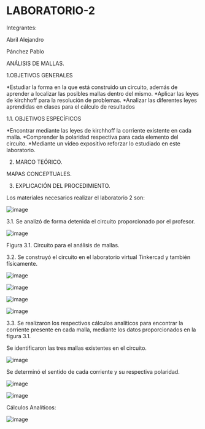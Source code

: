 # LABORATORIO-2

Integrantes: 

Abril Alejandro

Pánchez Pablo

ANÁLISIS DE MALLAS.

1.OBJETIVOS GENERALES

*Estudiar la forma en la que está construido un circuito, además de aprender a localizar las posibles mallas dentro del mismo.
*Aplicar las leyes de kirchhoff para la resolución de problemas.
*Analizar las diferentes leyes aprendidas en clases para el cálculo de resultados

1.1. OBJETIVOS ESPECÍFICOS

*Encontrar mediante las leyes de kirchhoff la corriente existente en cada malla.
*Comprender la polaridad respectiva para cada elemento del circuito.
*Mediante un video expositivo reforzar lo estudiado en este laboratorio.

2. MARCO TEÓRICO.

MAPAS CONCEPTUALES.



3. EXPLICACIÓN DEL PROCEDIMIENTO.

Los materiales necesarios realizar el laboratorio 2 son:

![image](https://user-images.githubusercontent.com/117920423/202619493-a6ef975d-ecba-4de0-a6ba-d0017b1a3429.png)

3.1. Se analizó de forma detenida el circuito  proporcionado por el profesor.

![image](https://user-images.githubusercontent.com/117920423/202619717-057954c3-4389-4e50-95f3-694e746e2551.png)

Figura 3.1. Circuito para el análisis de mallas.

3.2. Se construyó el circuito en el laboratorio virtual Tinkercad y también físicamente.

![image](https://user-images.githubusercontent.com/117920423/202632375-54e3f4d1-e84d-4977-afca-5e7755600423.png)

![image](https://user-images.githubusercontent.com/117920423/202632861-e4df229a-2d17-4074-a282-c898482f23f4.png)

![image](https://user-images.githubusercontent.com/117920423/202632932-84e358c4-b522-4e0d-837c-9e2e7f870d77.png)

![image](https://user-images.githubusercontent.com/117920423/202633019-9082f813-dd03-4518-a649-0077da5c9607.png)

3.3. Se realizaron los respectivos cálculos analíticos para encontrar la corriente presente en cada malla, mediante los datos proporcionados en la figura 3.1.

Se identificaron las tres mallas existentes en el circuito.

![image](https://user-images.githubusercontent.com/117920423/202634517-c6b37375-5108-4470-b416-e1c439ed46a2.png)

Se determinó el sentido de cada corriente y su respectiva polaridad.

![image](https://user-images.githubusercontent.com/117920423/202634580-940320a3-07d5-4ab5-9bd0-e8a694cc21c2.png)

![image](https://user-images.githubusercontent.com/117920423/202634655-9f019065-3ddf-42a8-a109-57684036cba2.png)

Cálculos Analíticos:

![image](https://user-images.githubusercontent.com/117920423/202634738-c607689e-cc43-4f69-ac71-5aacb86c6841.png)














































